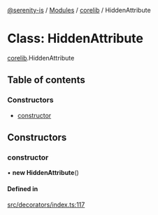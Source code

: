 [@serenity-is](../README.md) / [Modules](../modules.md) / [corelib](../modules/corelib.md) / HiddenAttribute

# Class: HiddenAttribute

[corelib](../modules/corelib.md).HiddenAttribute

## Table of contents

### Constructors

- [constructor](corelib.HiddenAttribute.md#constructor)

## Constructors

### constructor

• **new HiddenAttribute**()

#### Defined in

[src/decorators/index.ts:117](https://github.com/serenity-is/serenity/blob/master/packages/corelib/src/decorators/index.ts#L117)
